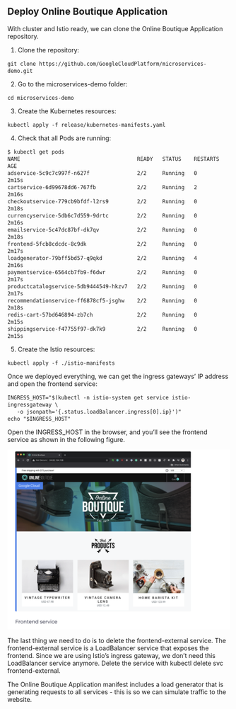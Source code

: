 ## Deploy Online Boutique Application
With cluster and Istio ready, we can clone the Online Boutique Application repository.

1. Clone the repository:

```shell
git clone https://github.com/GoogleCloudPlatform/microservices-demo.git
```

2. Go to the microservices-demo folder:

```shell
cd microservices-demo
```

3. Create the Kubernetes resources:

```shell
kubectl apply -f release/kubernetes-manifests.yaml
```

4. Check that all Pods are running:

```shell
$ kubectl get pods
NAME                                     READY   STATUS    RESTARTS   AGE
adservice-5c9c7c997f-n627f               2/2     Running   0          2m15s
cartservice-6d99678dd6-767fb             2/2     Running   2          2m16s
checkoutservice-779cb9bfdf-l2rs9         2/2     Running   0          2m18s
currencyservice-5db6c7d559-9drtc         2/2     Running   0          2m16s
emailservice-5c47dc87bf-dk7qv            2/2     Running   0          2m18s
frontend-5fcb8cdcdc-8c9dk                2/2     Running   0          2m17s
loadgenerator-79bff5bd57-q9qkd           2/2     Running   4          2m16s
paymentservice-6564cb7fb9-f6dwr          2/2     Running   0          2m17s
productcatalogservice-5db9444549-hkzv7   2/2     Running   0          2m17s
recommendationservice-ff6878cf5-jsghw    2/2     Running   0          2m18s
redis-cart-57bd646894-zb7ch              2/2     Running   0          2m15s
shippingservice-f47755f97-dk7k9          2/2     Running   0          2m15s
```

5. Create the Istio resources:

```shell
kubectl apply -f ./istio-manifests
```

Once we deployed everything, we can get the ingress gateways’ IP address and open the frontend service:

```shell
INGRESS_HOST="$(kubectl -n istio-system get service istio-ingressgateway \
   -o jsonpath='{.status.loadBalancer.ingress[0].ip}')"
echo "$INGRESS_HOST"
```

Open the INGRESS_HOST in the browser, and you’ll see the frontend service as shown in the following figure.

<img src="../images/real_example_2.png"></img>

The last thing we need to do is to delete the frontend-external service. The frontend-external service is a LoadBalancer service that exposes the frontend. Since we are using Istio’s ingress gateway, we don’t need this LoadBalancer service anymore. Delete the service with kubectl delete svc frontend-external.

The Online Boutique Application manifest includes a load generator that is generating requests to all services - this is so we can simulate traffic to the website.

